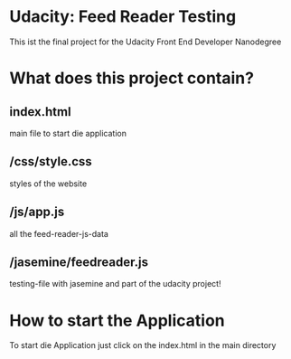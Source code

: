 # Udacity: Feed Reader Testing

This ist the final project for the Udacity Front End Developer Nanodegree

# What does this project contain?

## index.html
main file to start die application

## /css/style.css
styles of the website

## /js/app.js
all the feed-reader-js-data

## /jasemine/feedreader.js
testing-file with jasemine and part of the udacity project!

# How to start the Application 

To start die Application just click on the index.html in the main directory
